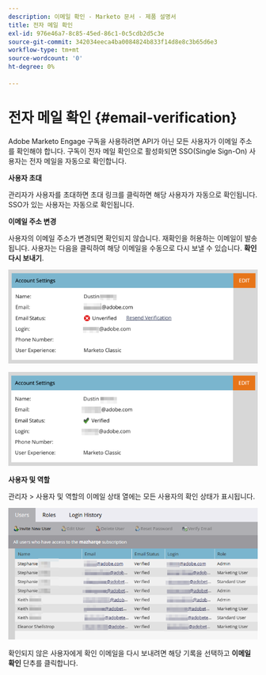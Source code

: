 ```yaml
---
description: 이메일 확인 - Marketo 문서 - 제품 설명서
title: 전자 메일 확인
exl-id: 976e46a7-8c85-45ed-86c1-0c5cdb2d5c3e
source-git-commit: 342034eeca4ba0084824b833f14d8e8c3b65d6e3
workflow-type: tm+mt
source-wordcount: '0'
ht-degree: 0%

---
```


# 전자 메일 확인 {#email-verification}

Adobe Marketo Engage 구독을 사용하려면 API가 아닌 모든 사용자가 이메일 주소를 확인해야 합니다. 구독이 전자 메일 확인으로 활성화되면 SSO(Single Sign-On) 사용자는 전자 메일을 자동으로 확인합니다.

**사용자 초대**

관리자가 사용자를 초대하면 초대 링크를 클릭하면 해당 사용자가 자동으로 확인됩니다. SSO가 있는 사용자는 자동으로 확인됩니다.

**이메일 주소 변경**

사용자의 이메일 주소가 변경되면 확인되지 않습니다. 재확인을 허용하는 이메일이 발송됩니다. 사용자는 다음을 클릭하여 해당 이메일을 수동으로 다시 보낼 수 있습니다. **확인 다시 보내기**.

![](assets/email-verification-1.png)

![](assets/email-verification-2.png)

**사용자 및 역할**

관리자 > 사용자 및 역할의 이메일 상태 열에는 모든 사용자의 확인 상태가 표시됩니다.

![](assets/email-verification-3.png)

확인되지 않은 사용자에게 확인 이메일을 다시 보내려면 해당 기록을 선택하고 **이메일 확인** 단추를 클릭합니다.
